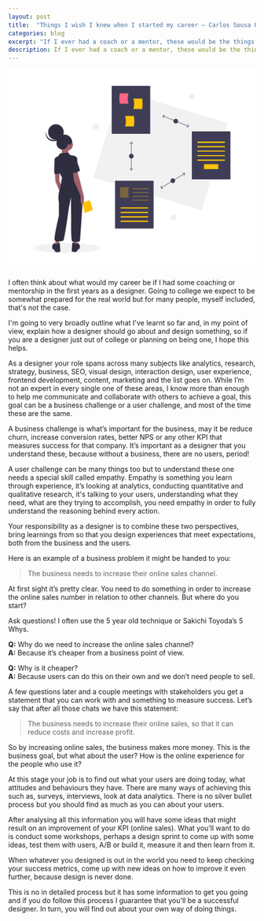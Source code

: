 ```yaml
---
layout: post
title:  "Things I wish I knew when I started my career – Carlos Sousa Product Designer"
categories: blog
excerpt: "If I ever had a coach or a mentor, these would be the things I wish I knew. And these are the things I teach now. "
description: If I ever had a coach or a mentor, these would be the things I wish I knew. And these are the things I teach now.
---
```

<p><img src="/assets/images/design-shortcut.png" alt=""></p>
<p>I often think about what would my career be if I had some coaching or mentorship in the first years as a designer. Going to college we expect to be somewhat prepared for the real world but for many people, myself included, that's not the case.
</p>
<p>I'm going to very broadly outline what I've learnt so far and, in my point of view, explain how a designer should go about and design something, so if you are a designer just out of college or planning on being one, I hope this helps.
</p>
<p>As a designer your role spans across many subjects like analytics, research, strategy, business, SEO, visual design, interaction design, user experience, frontend development, content, marketing and the list goes on. While I’m not an expert in every single one of these areas, I know more than enough to help me communicate and collaborate with others to achieve a goal, this goal can be a business challenge or a user challenge, and most of the time these are the same.
</p>
<p>A business challenge is what’s important for the business, may it be reduce churn, increase conversion rates, better NPS or any other KPI that measures success for that company. It’s important as a designer that you understand these, because without a business, there are no users, period!
</p>
<p>A user challenge can be many things too but to understand these one needs a special skill called empathy. Empathy is something you learn through experience, it’s looking at analytics, conducting quantitative and qualitative research, it's talking to your users, understanding what they need, what are they trying to accomplish, you need empathy in order to fully understand the reasoning behind every action.
</p>
<p>Your responsibility as a designer is to combine these two perspectives, bring learnings from so that you design experiences that meet expectations, both from the business and the users.</p>
<p>Here is an example of a business problem it might be handed to you:</p>
<blockquote>The business needs to increase their online sales channel.</blockquote>
<p>At first sight it’s pretty clear. You need to do something in order to increase the online sales number in relation to other channels. But where do you start?
</p>
<p>Ask questions! I often use the 5 year old technique or Sakichi Toyoda’s 5 Whys.</p>
<p><b>Q:</b> Why do we need to increase the online sales channel?<br><b>A:</b> Because it’s cheaper from a business point of view.</p>
<p><b>Q:</b> Why is it cheaper?<br><b>A:</b> Because users can do this on their own and we don’t need people to sell.</p>
<p>A few questions later and a couple meetings with stakeholders you get a statement that you can work with and something to measure success. Let’s say that after all those chats we have this statement:</p>
<blockquote>The business needs to increase their online sales, so that it can reduce costs and increase profit.</blockquote>
<p>So by increasing online sales, the business makes more money. This is the business goal, but what about the user? How is the online experience for the people who use it?</p>
<p>At this stage your job is to find out what your users are doing today, what attitudes and behaviours they have. There are many ways of achieving this such as, surveys, interviews, look at data analytics. There is no silver bullet process but you should find as much as you can about your users.</p>
<p>After analysing all this information you will have some ideas that might result on an improvement of your KPI (online sales). What you’ll want to do is conduct some workshops, perhaps a design sprint to come up with some ideas, test them with users, A/B or build it, measure it and then learn from it.</p>
<p>When whatever you designed is out in the world you need to keep checking your success metrics, come up with new ideas on how to improve it even further, because design is never done.</p>
<p>This is no in detailed process but it has some information to get you going and if you do follow this process I guarantee that you'll be a successful designer. In turn, you will find out about your own way of doing things.</p>
